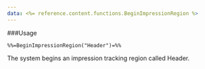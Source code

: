 ```yaml
---
data: <%= reference.content.functions.BeginImpressionRegion %>
---
```

###Usage
```
%%=BeginImpressionRegion("Header")=%%
```

The system begins an impression tracking region called Header.
